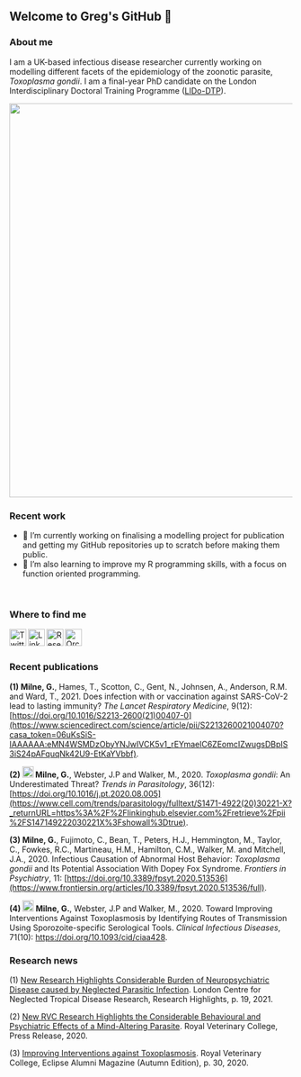 ## Welcome to Greg's GitHub 👋

### About me
I am a UK-based infectious disease researcher currently working on modelling different facets of the epidemiology of the zoonotic parasite, *Toxoplasma gondii*. I am a final-year PhD candidate on the London Interdisciplinary Doctoral Training Programme ([LIDo-DTP](https://www.lido-dtp.ac.uk/)).

[<img src="https://user-images.githubusercontent.com/65221055/147229695-118d4a36-dc00-4c8c-a647-3724463d4d66.png" width="700">](https://github.com/gcmilne/toxo-neuro)

### Recent work
- 🔭 I’m currently working on finalising a modelling project for publication and getting my GitHub repositories up to scratch before making them public.
- 🌱 I’m also learning to improve my R programming skills, with a focus on function oriented programming.
<br />

### Where to find me
[<img align="left" alt="Twitter" width="30px" src="https://user-images.githubusercontent.com/65221055/147235064-d9e2d1a6-fc65-45d6-a041-1ab3f4a22019.png" />][1]
[<img align="left" alt="LinkedIn" width="30px" src="https://user-images.githubusercontent.com/65221055/147235097-e169ef3f-5229-43b8-bb26-c13c7e42b32b.png" />][2]
[<img align="left" alt="ResearchGate" width="30px" src="https://user-images.githubusercontent.com/65221055/147235147-423c3e08-0f30-46d1-8e53-8c4445bc7288.png" />][3]
[<img align="left" alt="Orcid" width="30px" src="https://user-images.githubusercontent.com/65221055/147235221-913fc322-dbbf-4c2a-aef5-feb6dd7f2e79.png" />][4]
<br />
<br />

### Recent publications
**(1) Milne, G.**, Hames, T., Scotton, C., Gent, N., Johnsen, A., Anderson, R.M. and Ward, T., 2021. Does infection with or vaccination against SARS-CoV-2 lead to lasting immunity? *The Lancet Respiratory Medicine*, 9(12): [https://doi.org/10.1016/S2213-2600(21)00407-0](https://www.sciencedirect.com/science/article/pii/S2213260021004070?casa_token=06uKsSiS-IAAAAAA:eMN4WSMDzObyYNJwIVCK5v1_rEYmaelC6ZEomcIZwugsDBpIS3iS24pAFquqNk42U9-EtKaYVbbf).

**(2) [<img align="" alt="GitHub" width="20px" src="https://user-images.githubusercontent.com/65221055/149297208-ce948484-5133-4a52-a005-011a22bab23a.png" />][5] Milne, G.**, Webster, J.P and Walker, M., 2020. *Toxoplasma gondii*: An Underestimated Threat? *Trends in Parasitology*, 36(12): [https://doi.org/10.1016/j.pt.2020.08.005](https://www.cell.com/trends/parasitology/fulltext/S1471-4922(20)30221-X?_returnURL=https%3A%2F%2Flinkinghub.elsevier.com%2Fretrieve%2Fpii%2FS147149222030221X%3Fshowall%3Dtrue).

**(3) Milne, G.**, Fujimoto, C., Bean, T., Peters, H.J., Hemmington, M., Taylor, C., Fowkes, R.C., Martineau, H.M., Hamilton, C.M., Walker, M. and Mitchell, J.A., 2020. Infectious Causation of Abnormal Host Behavior: *Toxoplasma gondii* and Its Potential Association With Dopey Fox Syndrome. *Frontiers in Psychiatry*, 11: 
 [https://doi.org/10.3389/fpsyt.2020.513536](https://www.frontiersin.org/articles/10.3389/fpsyt.2020.513536/full).
 
**(4) [<img align="" alt="GitHub" width="20px" src="https://user-images.githubusercontent.com/65221055/149297208-ce948484-5133-4a52-a005-011a22bab23a.png" />][6] Milne, G.**, Webster, J.P and Walker, M., 2020. Toward Improving Interventions Against Toxoplasmosis by Identifying Routes of Transmission Using Sporozoite-specific Serological Tools. *Clinical Infectious Diseases*, 71(10): https://doi.org/10.1093/cid/ciaa428.

### Research news
(1) [New Research Highlights Considerable Burden of Neuropsychiatric Disease caused by Neglected Parasitic Infection](https://www.londonntd.org/news/lcntdr-publishes-2021-research-highlights). London Centre for Neglected Tropical Disease Research, Research Highlights, p. 19, 2021.

(2) [New RVC Research Highlights the Considerable Behavioural and Psychiatric Effects of a Mind-Altering Parasite](https://www.rvc.ac.uk/research/news/general/new-rvc-research-highlights-the-considerable-behavioural-and-psychiatric-effects-of-a-mind-altering-parasite). Royal Veterinary College, Press Release, 2020.

(3) [Improving Interventions against Toxoplasmosis](https://www.rvc.ac.uk/static/newsletter/eclipse/2020/index.html). Royal Veterinary College, Eclipse Alumni Magazine (Autumn Edition), p. 30, 2020.

[1]: https://twitter.com/GC_Milne
[2]: https://www.linkedin.com/in/gregory-milne-a31776171/
[3]: https://www.researchgate.net/profile/Gregory-Milne
[4]: https://orcid.org/my-orcid?orcid=0000-0002-9594-3321
[5]: https://github.com/gcmilne/toxo-neuro
[6]: https://github.com/gcmilne/oocyst-mod
